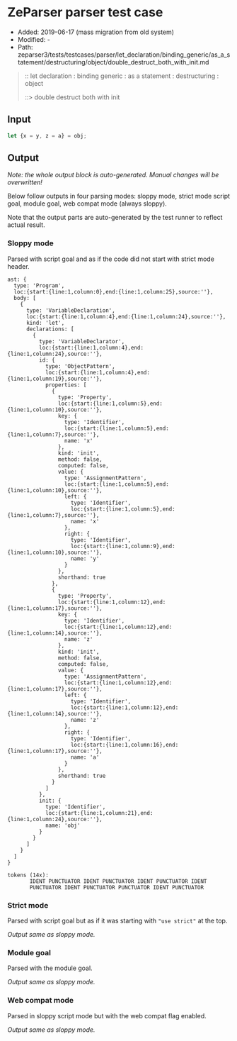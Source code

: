 # ZeParser parser test case

- Added: 2019-06-17 (mass migration from old system)
- Modified: -
- Path: zeparser3/tests/testcases/parser/let_declaration/binding_generic/as_a_statement/destructuring/object/double_destruct_both_with_init.md

> :: let declaration : binding generic : as a statement : destructuring : object
>
> ::> double destruct both with init

## Input

`````js
let {x = y, z = a} = obj;
`````

## Output

_Note: the whole output block is auto-generated. Manual changes will be overwritten!_

Below follow outputs in four parsing modes: sloppy mode, strict mode script goal, module goal, web compat mode (always sloppy).

Note that the output parts are auto-generated by the test runner to reflect actual result.

### Sloppy mode

Parsed with script goal and as if the code did not start with strict mode header.

`````
ast: {
  type: 'Program',
  loc:{start:{line:1,column:0},end:{line:1,column:25},source:''},
  body: [
    {
      type: 'VariableDeclaration',
      loc:{start:{line:1,column:4},end:{line:1,column:24},source:''},
      kind: 'let',
      declarations: [
        {
          type: 'VariableDeclarator',
          loc:{start:{line:1,column:4},end:{line:1,column:24},source:''},
          id: {
            type: 'ObjectPattern',
            loc:{start:{line:1,column:4},end:{line:1,column:19},source:''},
            properties: [
              {
                type: 'Property',
                loc:{start:{line:1,column:5},end:{line:1,column:10},source:''},
                key: {
                  type: 'Identifier',
                  loc:{start:{line:1,column:5},end:{line:1,column:7},source:''},
                  name: 'x'
                },
                kind: 'init',
                method: false,
                computed: false,
                value: {
                  type: 'AssignmentPattern',
                  loc:{start:{line:1,column:5},end:{line:1,column:10},source:''},
                  left: {
                    type: 'Identifier',
                    loc:{start:{line:1,column:5},end:{line:1,column:7},source:''},
                    name: 'x'
                  },
                  right: {
                    type: 'Identifier',
                    loc:{start:{line:1,column:9},end:{line:1,column:10},source:''},
                    name: 'y'
                  }
                },
                shorthand: true
              },
              {
                type: 'Property',
                loc:{start:{line:1,column:12},end:{line:1,column:17},source:''},
                key: {
                  type: 'Identifier',
                  loc:{start:{line:1,column:12},end:{line:1,column:14},source:''},
                  name: 'z'
                },
                kind: 'init',
                method: false,
                computed: false,
                value: {
                  type: 'AssignmentPattern',
                  loc:{start:{line:1,column:12},end:{line:1,column:17},source:''},
                  left: {
                    type: 'Identifier',
                    loc:{start:{line:1,column:12},end:{line:1,column:14},source:''},
                    name: 'z'
                  },
                  right: {
                    type: 'Identifier',
                    loc:{start:{line:1,column:16},end:{line:1,column:17},source:''},
                    name: 'a'
                  }
                },
                shorthand: true
              }
            ]
          },
          init: {
            type: 'Identifier',
            loc:{start:{line:1,column:21},end:{line:1,column:24},source:''},
            name: 'obj'
          }
        }
      ]
    }
  ]
}

tokens (14x):
       IDENT PUNCTUATOR IDENT PUNCTUATOR IDENT PUNCTUATOR IDENT
       PUNCTUATOR IDENT PUNCTUATOR PUNCTUATOR IDENT PUNCTUATOR
`````

### Strict mode

Parsed with script goal but as if it was starting with `"use strict"` at the top.

_Output same as sloppy mode._

### Module goal

Parsed with the module goal.

_Output same as sloppy mode._

### Web compat mode

Parsed in sloppy script mode but with the web compat flag enabled.

_Output same as sloppy mode._
